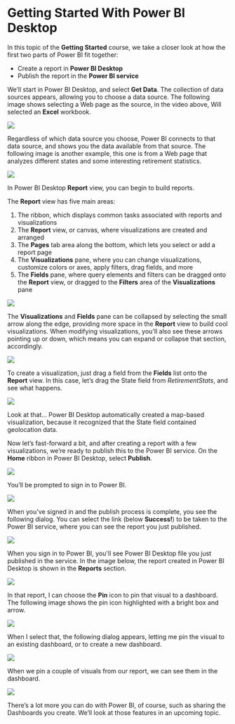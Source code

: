<properties
   pageTitle="Getting Started With Power BI Desktop"
   description="Get a tour of Power BI Desktop, and how its building blocks interact"
   services="powerbi"
   documentationCenter=""
   authors="davidiseminger"
   manager="mblythe"
   editor=""
   tags=""
   featuredVideoId="meDUu1sFP3Q"/>

<tags
   ms.service="powerbi"
   ms.devlang="NA"
   ms.topic="article"
   ms.tgt_pltfrm="NA"
   ms.workload="powerbi"
   ms.date="02/17/2016"
   ms.author="v-jescoo"/>

# Getting Started With Power BI Desktop

In this topic of the **Getting Started** course, we take a closer look at how the first two parts of Power BI fit together:

-   Create a report in **Power BI Desktop**
-   Publish the report in the **Power BI service**

We’ll start in Power BI Desktop, and select **Get Data**. The collection of data sources appears, allowing you to choose a data source. The following image shows selecting a Web page as the source, in the video above, Will selected an **Excel** workbook.

![](media/powerbi-learning-course0-article2/c0a2_1.png)

Regardless of which data source you choose, Power BI connects to that data source, and shows you the data available from that source. The following image is another example, this one is from a Web page that analyzes different states and some interesting retirement statistics.

![](media/powerbi-learning-course0-article2/c0a2_2.png)

In Power BI Desktop **Report** view, you can begin to build reports.

The **Report** view has five main areas:

1.	The ribbon, which displays common tasks associated with reports and visualizations
2.	The **Report** view, or canvas, where visualizations are created and arranged
3.	The **Pages** tab area along the bottom, which lets you select or add a report page
4.	The **Visualizations** pane, where you can change visualizations, customize colors or axes, apply filters, drag fields, and more
5.	The **Fields** pane, where query elements and filters can be dragged onto the **Report** view, or dragged to the **Filters** area of the **Visualizations** pane

![](media/powerbi-learning-course0-article2/c0a2_3.png)

The **Visualizations** and **Fields** pane can be collapsed by selecting the small arrow along the edge, providing more space in the **Report** view to build cool visualizations. When modifying visualizations, you'll also see these arrows pointing up or down, which means you can expand or collapse that section, accordingly.

![](media/powerbi-learning-course0-article2/c0a2_4.png)

To create a visualization, just drag a field from the **Fields** list onto the **Report** view. In this case, let’s drag the State field from *RetirementStats*, and see what happens.

![](media/powerbi-learning-course0-article2/c0a2_5.png)

Look at that... Power BI Desktop automatically created a map-based visualization, because it recognized that the State field contained geolocation data.

Now let’s fast-forward a bit, and after creating a report with a few visualizations, we’re ready to publish this to the Power BI service. On the **Home** ribbon in Power BI Desktop, select **Publish**.

![](media/powerbi-learning-course0-article2/c0a2_6.png)

You’ll be prompted to sign in to Power BI.

![](media/powerbi-learning-course0-article2/c0a2_7.png)

When you've signed in and the publish process is complete, you see the following dialog. You can select the link (below **Success!**) to be taken to the Power BI service, where you can see the report you just published.

![](media/powerbi-learning-course0-article2/c0a2_8.png)

When you sign in to Power BI, you'll see Power BI Desktop file you just published in the service. In the image below, the report created in Power BI Desktop is shown in the **Reports** section.

![](media/powerbi-learning-course0-article2/c0a2_9.png)

In that report, I can choose the **Pin** icon to pin that visual to a dashboard. The following image shows the pin icon highlighted with a bright box and arrow.

![](media/powerbi-learning-course0-article2/c0a2_10.png)

When I select that, the following dialog appears, letting me pin the visual to an existing dashboard, or to create a new dashboard.

![](media/powerbi-learning-course0-article2/c0a2_11.png)

When we pin a couple of visuals from our report, we can see them in the dashboard.

![](media/powerbi-learning-course0-article2/c0a2_12.png)

There’s a lot more you can do with Power BI, of course, such as sharing the Dashboards you create. We’ll look at those features in an upcoming topic.
